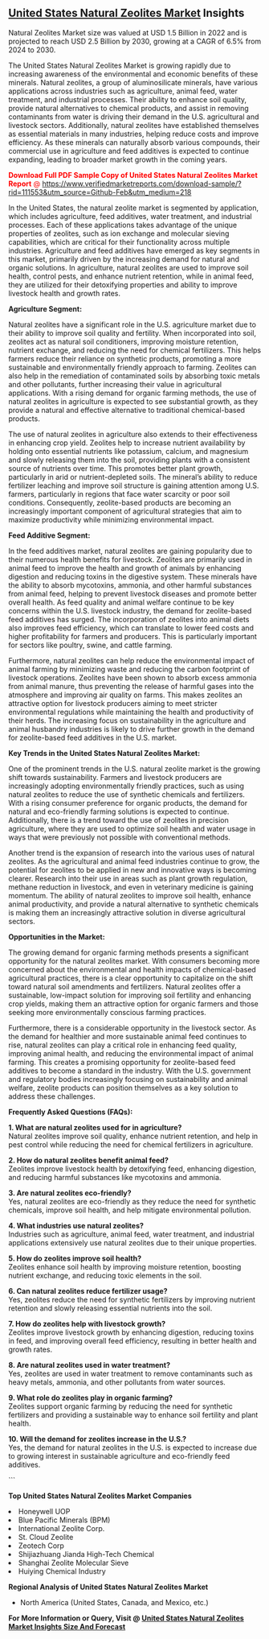 <h2><a href="https://www.verifiedmarketreports.com/download-sample/?rid=111553&amp;utm_source=Github-Feb&amp;utm_medium=218" target="_blank">United States Natural Zeolites Market</a> Insights</h2><p>Natural Zeolites Market size was valued at USD 1.5 Billion in 2022 and is projected to reach USD 2.5 Billion by 2030, growing at a CAGR of 6.5% from 2024 to 2030.</p><p> <p>The United States Natural Zeolites Market is growing rapidly due to increasing awareness of the environmental and economic benefits of these minerals. Natural zeolites, a group of aluminosilicate minerals, have various applications across industries such as agriculture, animal feed, water treatment, and industrial processes. Their ability to enhance soil quality, provide natural alternatives to chemical products, and assist in removing contaminants from water is driving their demand in the U.S. agricultural and livestock sectors. Additionally, natural zeolites have established themselves as essential materials in many industries, helping reduce costs and improve efficiency. As these minerals can naturally absorb various compounds, their commercial use in agriculture and feed additives is expected to continue expanding, leading to broader market growth in the coming years. <p><span class=""><span style="color: #ff0000;"><strong>Download Full PDF Sample Copy of United States Natural Zeolites Market Report</strong> @ </span><a href="https://www.verifiedmarketreports.com/download-sample/?rid=111553&amp;utm_source=Github-Feb&amp;utm_medium=218" target="_blank">https://www.verifiedmarketreports.com/download-sample/?rid=111553&amp;utm_source=Github-Feb&amp;utm_medium=218</a></span></p> In the United States, the natural zeolite market is segmented by application, which includes agriculture, feed additives, water treatment, and industrial processes. Each of these applications takes advantage of the unique properties of zeolites, such as ion exchange and molecular sieving capabilities, which are critical for their functionality across multiple industries. Agriculture and feed additives have emerged as key segments in this market, primarily driven by the increasing demand for natural and organic solutions. In agriculture, natural zeolites are used to improve soil health, control pests, and enhance nutrient retention, while in animal feed, they are utilized for their detoxifying properties and ability to improve livestock health and growth rates. <p><strong>Agriculture Segment:</strong></p> <p>Natural zeolites have a significant role in the U.S. agriculture market due to their ability to improve soil quality and fertility. When incorporated into soil, zeolites act as natural soil conditioners, improving moisture retention, nutrient exchange, and reducing the need for chemical fertilizers. This helps farmers reduce their reliance on synthetic products, promoting a more sustainable and environmentally friendly approach to farming. Zeolites can also help in the remediation of contaminated soils by absorbing toxic metals and other pollutants, further increasing their value in agricultural applications. With a rising demand for organic farming methods, the use of natural zeolites in agriculture is expected to see substantial growth, as they provide a natural and effective alternative to traditional chemical-based products. <p>The use of natural zeolites in agriculture also extends to their effectiveness in enhancing crop yield. Zeolites help to increase nutrient availability by holding onto essential nutrients like potassium, calcium, and magnesium and slowly releasing them into the soil, providing plants with a consistent source of nutrients over time. This promotes better plant growth, particularly in arid or nutrient-depleted soils. The mineral’s ability to reduce fertilizer leaching and improve soil structure is gaining attention among U.S. farmers, particularly in regions that face water scarcity or poor soil conditions. Consequently, zeolite-based products are becoming an increasingly important component of agricultural strategies that aim to maximize productivity while minimizing environmental impact. <p><strong>Feed Additive Segment:</strong></p> <p>In the feed additives market, natural zeolites are gaining popularity due to their numerous health benefits for livestock. Zeolites are primarily used in animal feed to improve the health and growth of animals by enhancing digestion and reducing toxins in the digestive system. These minerals have the ability to absorb mycotoxins, ammonia, and other harmful substances from animal feed, helping to prevent livestock diseases and promote better overall health. As feed quality and animal welfare continue to be key concerns within the U.S. livestock industry, the demand for zeolite-based feed additives has surged. The incorporation of zeolites into animal diets also improves feed efficiency, which can translate to lower feed costs and higher profitability for farmers and producers. This is particularly important for sectors like poultry, swine, and cattle farming. <p>Furthermore, natural zeolites can help reduce the environmental impact of animal farming by minimizing waste and reducing the carbon footprint of livestock operations. Zeolites have been shown to absorb excess ammonia from animal manure, thus preventing the release of harmful gases into the atmosphere and improving air quality on farms. This makes zeolites an attractive option for livestock producers aiming to meet stricter environmental regulations while maintaining the health and productivity of their herds. The increasing focus on sustainability in the agriculture and animal husbandry industries is likely to drive further growth in the demand for zeolite-based feed additives in the U.S. market. <p><strong>Key Trends in the United States Natural Zeolites Market:</strong></p> <p>One of the prominent trends in the U.S. natural zeolite market is the growing shift towards sustainability. Farmers and livestock producers are increasingly adopting environmentally friendly practices, such as using natural zeolites to reduce the use of synthetic chemicals and fertilizers. With a rising consumer preference for organic products, the demand for natural and eco-friendly farming solutions is expected to continue. Additionally, there is a trend toward the use of zeolites in precision agriculture, where they are used to optimize soil health and water usage in ways that were previously not possible with conventional methods. <p>Another trend is the expansion of research into the various uses of natural zeolites. As the agricultural and animal feed industries continue to grow, the potential for zeolites to be applied in new and innovative ways is becoming clearer. Research into their use in areas such as plant growth regulation, methane reduction in livestock, and even in veterinary medicine is gaining momentum. The ability of natural zeolites to improve soil health, enhance animal productivity, and provide a natural alternative to synthetic chemicals is making them an increasingly attractive solution in diverse agricultural sectors. <p><strong>Opportunities in the Market:</strong></p> <p>The growing demand for organic farming methods presents a significant opportunity for the natural zeolites market. With consumers becoming more concerned about the environmental and health impacts of chemical-based agricultural practices, there is a clear opportunity to capitalize on the shift toward natural soil amendments and fertilizers. Natural zeolites offer a sustainable, low-impact solution for improving soil fertility and enhancing crop yields, making them an attractive option for organic farmers and those seeking more environmentally conscious farming practices. <p>Furthermore, there is a considerable opportunity in the livestock sector. As the demand for healthier and more sustainable animal feed continues to rise, natural zeolites can play a critical role in enhancing feed quality, improving animal health, and reducing the environmental impact of animal farming. This creates a promising opportunity for zeolite-based feed additives to become a standard in the industry. With the U.S. government and regulatory bodies increasingly focusing on sustainability and animal welfare, zeolite products can position themselves as a key solution to address these challenges. <p><strong>Frequently Asked Questions (FAQs):</strong></p> <p><strong>1. What are natural zeolites used for in agriculture?</strong><br> Natural zeolites improve soil quality, enhance nutrient retention, and help in pest control while reducing the need for chemical fertilizers in agriculture.</p> <p><strong>2. How do natural zeolites benefit animal feed?</strong><br> Zeolites improve livestock health by detoxifying feed, enhancing digestion, and reducing harmful substances like mycotoxins and ammonia.</p> <p><strong>3. Are natural zeolites eco-friendly?</strong><br> Yes, natural zeolites are eco-friendly as they reduce the need for synthetic chemicals, improve soil health, and help mitigate environmental pollution.</p> <p><strong>4. What industries use natural zeolites?</strong><br> Industries such as agriculture, animal feed, water treatment, and industrial applications extensively use natural zeolites due to their unique properties.</p> <p><strong>5. How do zeolites improve soil health?</strong><br> Zeolites enhance soil health by improving moisture retention, boosting nutrient exchange, and reducing toxic elements in the soil.</p> <p><strong>6. Can natural zeolites reduce fertilizer usage?</strong><br> Yes, zeolites reduce the need for synthetic fertilizers by improving nutrient retention and slowly releasing essential nutrients into the soil.</p> <p><strong>7. How do zeolites help with livestock growth?</strong><br> Zeolites improve livestock growth by enhancing digestion, reducing toxins in feed, and improving overall feed efficiency, resulting in better health and growth rates.</p> <p><strong>8. Are natural zeolites used in water treatment?</strong><br> Yes, zeolites are used in water treatment to remove contaminants such as heavy metals, ammonia, and other pollutants from water sources.</p> <p><strong>9. What role do zeolites play in organic farming?</strong><br> Zeolites support organic farming by reducing the need for synthetic fertilizers and providing a sustainable way to enhance soil fertility and plant health.</p> <p><strong>10. Will the demand for zeolites increase in the U.S.?</strong><br> Yes, the demand for natural zeolites in the U.S. is expected to increase due to growing interest in sustainable agriculture and eco-friendly feed additives.</p> ```</p><p><strong>Top United States Natural Zeolites Market Companies</strong></p><div data-test-id=""><p><li>Honeywell UOP</li><li> Blue Pacific Minerals (BPM)</li><li> International Zeolite Corp.</li><li> St. Cloud Zeolite</li><li> Zeotech Corp</li><li> Shijiazhuang Jianda High-Tech Chemical</li><li> Shanghai Zeolite Molecular Sieve</li><li> Huiying Chemical Industry</li></p><div><strong>Regional Analysis of&nbsp;United States Natural Zeolites Market</strong></div><ul><li dir="ltr"><p dir="ltr">North America&nbsp;(United States, Canada, and Mexico, etc.)</p></li></ul><p><strong>For More Information or Query, Visit @&nbsp;</strong><strong><a href="https://www.verifiedmarketreports.com/product/global-natural-zeolites-market-2019-by-manufacturers-regions-type-and-application-forecast-to-2024/?utm_source=Github-Feb&amp;utm_medium=218" target="_blank">United States Natural Zeolites Market Insights Size And Forecast</a></strong></p></div>
